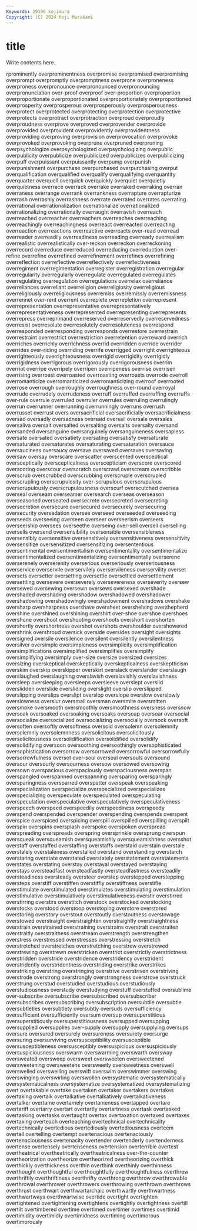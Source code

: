 ```yaml
---
Keywords: 29196 kojimura
Copyright: (C) 2024 Koji Murakami
---
```


# title

Write contents here.



rprominently overprominentness overpromise
overpromised overpromising overprompt overpromptly overpromptness overprone overproneness overproness overpronounce overpronounced
overpronouncing overpronunciation over-proof overproof over-proportion overproportion overproportionate overproportionated overproportionately overproportioned
overprosperity overprosperous overprosperously overprosperousness overprotect overprotected overprotecting overprotection overprotective overprotects
overprotract overprotraction overproud overproudly overproudness overprove overproved overprovender overprovide overprovided
overprovident overprovidently overprovidentness overproviding overproving overprovision overprovocation overprovoke overprovoked overprovoking
overprune overpruned overpruning overpsychologize overpsychologized overpsychologizing overpublic overpublicity overpublicize overpublicized
overpublicizes overpublicizing overpuff overpuissant overpuissantly overpump overpunish overpunishment overpurchase overpurchased
overpurchasing overput overqualification overqualified overqualify overqualifying overquantity overquarter overquell overquick
overquickly overquiet overquietly overquietness overrace overrack overrake overraked overraking overran
overraness overrange overrank overrankness overrapture overrapturize overrash overrashly overrashness overrate
overrated overrates overrating overrational overrationalization overrationalize overrationalized overrationalizing overrationally overraught
overravish overreach overreached overreacher overreachers overreaches overreaching overreachingly overreachingness overreact
overreacted overreacting overreaction overreactions overreactive overreacts over-read overread overreader overreadily
overreadiness overreading overready overrealism overrealistic overrealistically over-reckon overreckon overreckoning overrecord
overreduce overreduced overreducing overreduction over-refine overrefine overrefined overrefinement overrefines overrefining
overreflection overreflective overreflectively overreflectiveness overregiment overregimentation overregister overregistration overregular overregularity
overregularly overregulate overregulated overregulates overregulating overregulation overregulations overrelax overreliance overreliances
overreliant overreligion overreligiosity overreligious overreligiously overreligiousness overremiss overremissly overremissness overrennet
over-rent overrent overreplete overrepletion overrepresent overrepresentation overrepresentative overrepresentatively overrepresentativeness overrepresented
overrepresenting overrepresents overrepress overreprimand overreserved overreservedly overreservedness overresist overresolute overresolutely
overresoluteness overrespond overresponded overresponding overresponds overrestore overrestrain overrestraint overrestrict overrestriction
overretention overreward overrich overriches overrichly overrichness overrid overridden override overrider
overrides over-riding overriding overrife overrigged overright overrighteous overrighteously overrighteousness overrigid
overrigidity overrigidly overrigidness overrigorous overrigorously overrigorousness overrim overriot overripe overripely
overripen overripeness overrise overrisen overrising overroast overroasted overroasting overroasts overrode
overroll overromanticize overromanticized overromanticizing overroof overrooted overrose overrough overroughly overroughness
over-round overroyal overrude overrudely overrudeness overruff overruffed overruffing overruffs over-rule
overrule overruled overruler overrules overruling overrulingly overrun overrunner overrunning overrunningly
overruns overrush overrusset overrust overs oversacrificial oversacrificially oversacrificialness oversad oversadly
oversadness oversaid oversail oversale oversales oversaliva oversalt oversalted oversalting oversalts
oversalty oversand oversanded oversanguine oversanguinely oversanguineness oversapless oversate oversated oversatiety
oversating oversatisfy oversaturate oversaturated oversaturates oversaturating oversaturation oversauce oversauciness oversaucy
oversave oversaved oversaves oversaving oversaw oversay overscare overscatter overscented oversceptical
oversceptically overscepticalness overscepticism overscore overscored overscoring overscour overscratch overscrawl overscream
overscribble overscrub overscrubbed overscrubbing overscruple overscrupled overscrupling overscrupulosity over-scrupulous overscrupulous
overscrupulously overscrupulousness overscurf overscutched oversea overseal overseam overseamer oversearch overseas
overseason overseasoned overseated oversecrete oversecreted oversecreting oversecretion oversecure oversecured oversecurely
oversecuring oversecurity oversedation oversee overseed overseeded overseeding overseeds overseeing overseen
overseer overseerism overseers overseership oversees overseethe overseing over-sell oversell overselling
oversells oversend oversensibility oversensible oversensibleness oversensibly oversensitive oversensitively oversensitiveness oversensitivity
oversensitize oversensitized oversensitizing oversententious oversentimental oversentimentalism oversentimentality oversentimentalize oversentimentalized oversentimentalizing
oversentimentally overserene overserenely overserenity overserious overseriously overseriousness overservice overservile overservilely
overservileness overservility overset oversets oversetter oversetting oversettle oversettled oversettlement oversettling
oversevere overseverely oversevereness overseverity oversew oversewed oversewing oversewn oversews oversexed
overshade overshaded overshading overshadow overshadowed overshadower overshadowing overshadowingly overshadowment overshadows
overshake oversharp oversharpness overshave oversheet overshelving overshepherd overshine overshined overshining
overshirt over-shoe overshoe overshoes overshone overshoot overshooting overshoots overshort overshorten
overshortly overshortness overshot overshots overshoulder overshowered overshrink overshroud oversick overside
oversides oversight oversights oversigned oversile oversilence oversilent oversilently oversilentness oversilver
oversimple oversimpleness oversimplicity oversimplification oversimplifications oversimplified oversimplifies oversimplify oversimplifying oversimply
over-size oversize oversized oversizes oversizing overskeptical overskeptically overskepticalness overskeptticism overskim
overskip overskipper overskirt overslack overslander overslaugh overslaughed overslaughing overslavish overslavishly
overslavishness oversleep oversleeping oversleeps oversleeve overslept overslid overslidden overslide oversliding
overslight overslip overslipped overslipping overslips overslipt overslop overslope overslow overslowly
overslowness overslur oversmall oversman oversmite oversmitten oversmoke oversmooth oversmoothly oversmoothness
oversness oversnow oversoak oversoaked oversoaking oversoaks oversoap oversoar oversocial oversocialize
oversocialized oversocializing oversocially oversock oversoft oversoften oversoftly oversoftness oversold oversolemn
oversolemnity oversolemnly oversolemnness oversolicitous oversolicitously oversolicitousness oversolidification oversolidified oversolidify oversolidifying
oversoon oversoothing oversoothingly oversophisticated oversophistication oversorrow oversorrowed oversorrowful oversorrowfully oversorrowfulness
oversot over-soul oversoul oversouls oversound oversour oversourly oversourness oversow oversowed
oversowing oversown overspacious overspaciously overspaciousness overspan overspangled overspanned overspanning oversparing
oversparingly oversparingness oversparred overspatter overspeak overspeaking overspecialization overspecialize overspecialized overspecializes
overspecializing overspeculate overspeculated overspeculating overspeculation overspeculative overspeculatively overspeculativeness overspeech overspeed
overspeedily overspeediness overspeedy overspend overspended overspender overspending overspends overspent overspice
overspiced overspicing overspill overspilled overspilling overspilt overspin overspins oversplash overspoke
overspoken overspread overspreading overspreads overspring oversprinkle oversprung overspun oversqueak oversqueamish
oversqueamishly oversqueamishness oversshot overstaff overstaffed overstaffing overstaffs overstaid overstain overstale
overstalely overstaleness overstalled overstand overstanding overstarch overstaring overstate overstated overstately
overstatement overstatements overstates overstating overstay overstayal overstayed overstaying overstays oversteadfast
oversteadfastly oversteadfastness oversteadily oversteadiness oversteady oversteer overstep overstepped overstepping oversteps
overstiff overstiffen overstiffly overstiffness overstifle overstimulate overstimulated overstimulates overstimulating overstimulation
overstimulative overstimulatively overstimulativeness overstir overstirred overstirring overstirs overstitch overstock overstocked
overstocking overstocks overstood overstoop overstoping overstore overstored overstoring overstory overstout
overstoutly overstoutness overstowage overstowed overstraight overstraighten overstraightly overstraightness overstrain overstrained
overstraining overstrains overstrait overstraiten overstraitly overstraitness overstream overstrength overstrengthen overstress
overstressed overstresses overstressing overstretch overstretched overstretches overstretching overstrew overstrewed overstrewing
overstrewn overstricken overstrict overstrictly overstrictness overstridden overstride overstridence overstridency overstrident
overstridently overstridentness overstriding overstrike overstrikes overstriking overstring overstringing overstrive overstriven
overstriving overstrode overstrong overstrongly overstrongness overstrove overstruck overstrung overstud overstudied
overstudious overstudiously overstudiousness overstudy overstudying overstuff overstuffed oversublime over-subscribe oversubscribe
oversubscribed oversubscriber oversubscribes oversubscribing oversubscription oversubtile oversubtle oversubtleties oversubtlety oversubtly
oversuds oversufficiency oversufficient oversufficiently oversum oversup oversuperstitious oversuperstitiously oversuperstitiousness oversupped
oversupping oversupplied oversupplies over-supply oversupply oversupplying oversups oversure oversured oversurely
oversureness oversurety oversurge oversuring oversurviving oversusceptibility oversusceptible oversusceptibleness oversusceptibly oversuspicious
oversuspiciously oversuspiciousness overswarm overswarming overswarth oversway oversweated oversweep oversweet oversweeten
oversweetened oversweetening oversweetens oversweetly oversweetness overswell overswelled overswelling overswift overswim
overswimmer overswing overswinging overswirling overswollen oversystematic oversystematically oversystematicalness oversystematize oversystematized
oversystematizing overt overtakable overtake overtaken overtaker overtakers overtakes overtaking overtalk
overtalkative overtalkatively overtalkativeness overtalker overtame overtamely overtameness overtapped overtare overtariff
overtarry overtart overtartly overtartness overtask overtasked overtasking overtasks overtaught overtax
overtaxation overtaxed overtaxes overtaxing overteach overteaching overtechnical overtechnicality overtechnically overtedious
overtediously overtediousness overteem overtell overtelling overtempt overtenacious overtenaciously overtenaciousness overtenacity
overtender overtenderly overtenderness overtense overtensely overtenseness overtension overterrible overtest overtheatrical
overtheatrically overtheatricalness over-the-counter overtheorization overtheorize overtheorized overtheorizing overthick overthickly overthickness
overthin overthink overthinly overthinness overthought overthoughtful overthoughtfully overthoughtfulness overthrew overthriftily
overthriftiness overthrifty overthrong overthrow overthrowable overthrowal overthrower overthrowers overthrowing overthrown
overthrows overthrust overthwart overthwartarchaic overthwartly overthwartness overthwartways overthwartwise overtide overtight
overtighten overtightened overtightening overtightens overtightly overtightness overtill overtilt overtimbered overtime
overtimed overtimer overtimes overtimid overtimidity overtimidly overtimidness overtiming overtimorous overtimorously
